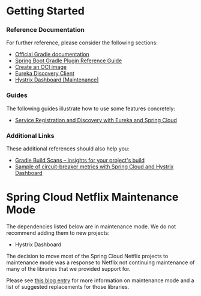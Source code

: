 # Getting Started

### Reference Documentation
For further reference, please consider the following sections:

* [Official Gradle documentation](https://docs.gradle.org)
* [Spring Boot Gradle Plugin Reference Guide](https://docs.spring.io/spring-boot/docs/2.3.8.RELEASE/gradle-plugin/reference/html/)
* [Create an OCI image](https://docs.spring.io/spring-boot/docs/2.3.8.RELEASE/gradle-plugin/reference/html/#build-image)
* [Eureka Discovery Client](https://docs.spring.io/spring-cloud-netflix/docs/current/reference/html/#service-discovery-eureka-clients)
* [Hystrix Dashboard [Maintenance]](https://docs.spring.io/spring-cloud-netflix/docs/2.2.x/reference/html/#circuit-breaker-hystrix-dashboard)

### Guides
The following guides illustrate how to use some features concretely:

* [Service Registration and Discovery with Eureka and Spring Cloud](https://spring.io/guides/gs/service-registration-and-discovery/)

### Additional Links
These additional references should also help you:

* [Gradle Build Scans – insights for your project's build](https://scans.gradle.com#gradle)
* [Sample of circuit-breaker metrics with Spring Cloud and Hystrix Dashboard](https://github.com/spring-cloud-samples/hystrix-dashboard)

# Spring Cloud Netflix Maintenance Mode

The dependencies listed below are in maintenance mode. We do not recommend adding them to
new projects:

*  Hystrix Dashboard

The decision to move most of the Spring Cloud Netflix projects to maintenance mode was
a response to Netflix not continuing maintenance of many of the libraries that we provided
support for.

Please see [this blog entry](https://spring.io/blog/2018/12/12/spring-cloud-greenwich-rc1-available-now#spring-cloud-netflix-projects-entering-maintenance-mode)
for more information on maintenance mode and a list of suggested replacements for those
libraries.
